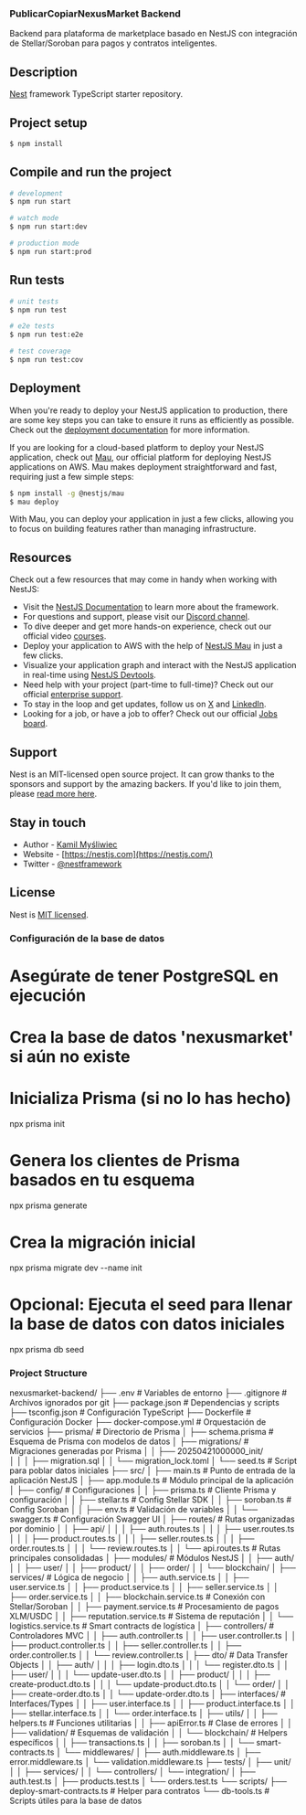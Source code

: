 ### PublicarCopiarNexusMarket Backend

Backend para plataforma de marketplace basado en NestJS con integración de Stellar/Soroban para pagos y contratos inteligentes.


## Description

[Nest](https://github.com/nestjs/nest) framework TypeScript starter repository.

## Project setup

```bash
$ npm install
```

## Compile and run the project

```bash
# development
$ npm run start

# watch mode
$ npm run start:dev

# production mode
$ npm run start:prod
```

## Run tests

```bash
# unit tests
$ npm run test

# e2e tests
$ npm run test:e2e

# test coverage
$ npm run test:cov
```

## Deployment

When you're ready to deploy your NestJS application to production, there are some key steps you can take to ensure it runs as efficiently as possible. Check out the [deployment documentation](https://docs.nestjs.com/deployment) for more information.

If you are looking for a cloud-based platform to deploy your NestJS application, check out [Mau](https://mau.nestjs.com), our official platform for deploying NestJS applications on AWS. Mau makes deployment straightforward and fast, requiring just a few simple steps:

```bash
$ npm install -g @nestjs/mau
$ mau deploy
```

With Mau, you can deploy your application in just a few clicks, allowing you to focus on building features rather than managing infrastructure.

## Resources

Check out a few resources that may come in handy when working with NestJS:

- Visit the [NestJS Documentation](https://docs.nestjs.com) to learn more about the framework.
- For questions and support, please visit our [Discord channel](https://discord.gg/G7Qnnhy).
- To dive deeper and get more hands-on experience, check out our official video [courses](https://courses.nestjs.com/).
- Deploy your application to AWS with the help of [NestJS Mau](https://mau.nestjs.com) in just a few clicks.
- Visualize your application graph and interact with the NestJS application in real-time using [NestJS Devtools](https://devtools.nestjs.com).
- Need help with your project (part-time to full-time)? Check out our official [enterprise support](https://enterprise.nestjs.com).
- To stay in the loop and get updates, follow us on [X](https://x.com/nestframework) and [LinkedIn](https://linkedin.com/company/nestjs).
- Looking for a job, or have a job to offer? Check out our official [Jobs board](https://jobs.nestjs.com).

## Support

Nest is an MIT-licensed open source project. It can grow thanks to the sponsors and support by the amazing backers. If you'd like to join them, please [read more here](https://docs.nestjs.com/support).

## Stay in touch

- Author - [Kamil Myśliwiec](https://twitter.com/kammysliwiec)
- Website - [https://nestjs.com](https://nestjs.com/)
- Twitter - [@nestframework](https://twitter.com/nestframework)

## License

Nest is [MIT licensed](https://github.com/nestjs/nest/blob/master/LICENSE).







### Configuración de la base de datos

# Asegúrate de tener PostgreSQL en ejecución
# Crea la base de datos 'nexusmarket' si aún no existe

# Inicializa Prisma (si no lo has hecho)
npx prisma init

# Genera los clientes de Prisma basados en tu esquema
npx prisma generate

# Crea la migración inicial
npx prisma migrate dev --name init

# Opcional: Ejecuta el seed para llenar la base de datos con datos iniciales
npx prisma db seed


### Project Structure

nexusmarket-backend/
├── .env                           # Variables de entorno
├── .gitignore                     # Archivos ignorados por git
├── package.json                   # Dependencias y scripts
├── tsconfig.json                  # Configuración TypeScript
├── Dockerfile                     # Configuración Docker
├── docker-compose.yml             # Orquestación de servicios
├── prisma/                        # Directorio de Prisma
│   ├── schema.prisma              # Esquema de Prisma con modelos de datos
│   ├── migrations/                # Migraciones generadas por Prisma
│   │   ├── 20250421000000_init/  
│   │   │   ├── migration.sql
│   │   └── migration_lock.toml
│   └── seed.ts                    # Script para poblar datos iniciales
├── src/
│   ├── main.ts                    # Punto de entrada de la aplicación NestJS
│   ├── app.module.ts              # Módulo principal de la aplicación
│   ├── config/                    # Configuraciones
│   │   ├── prisma.ts              # Cliente Prisma y configuración
│   │   ├── stellar.ts             # Config Stellar SDK
│   │   ├── soroban.ts             # Config Soroban
│   │   ├── env.ts                 # Validación de variables
│   │   └── swagger.ts             # Configuración Swagger UI
│   ├── routes/                    # Rutas organizadas por dominio
│   │   ├── api/
│   │   │   ├── auth.routes.ts
│   │   │   ├── user.routes.ts
│   │   │   ├── product.routes.ts
│   │   │   ├── seller.routes.ts
│   │   │   ├── order.routes.ts
│   │   │   └── review.routes.ts
│   │   └── api.routes.ts          # Rutas principales consolidadas
│   ├── modules/                   # Módulos NestJS
│   │   ├── auth/
│   │   ├── user/
│   │   ├── product/
│   │   ├── order/
│   │   └── blockchain/
│   ├── services/                  # Lógica de negocio
│   │   ├── auth.service.ts
│   │   ├── user.service.ts
│   │   ├── product.service.ts
│   │   ├── seller.service.ts
│   │   ├── order.service.ts
│   │   ├── blockchain.service.ts  # Conexión con Stellar/Soroban
│   │   ├── payment.service.ts     # Procesamiento de pagos XLM/USDC
│   │   ├── reputation.service.ts  # Sistema de reputación
│   │   └── logistics.service.ts   # Smart contracts de logística
│   ├── controllers/               # Controladores MVC
│   │   ├── auth.controller.ts
│   │   ├── user.controller.ts
│   │   ├── product.controller.ts
│   │   ├── seller.controller.ts
│   │   ├── order.controller.ts
│   │   └── review.controller.ts
│   ├── dto/                       # Data Transfer Objects
│   │   ├── auth/
│   │   │   ├── login.dto.ts
│   │   │   └── register.dto.ts
│   │   ├── user/
│   │   │   └── update-user.dto.ts
│   │   ├── product/
│   │   │   ├── create-product.dto.ts
│   │   │   └── update-product.dto.ts
│   │   └── order/
│   │       ├── create-order.dto.ts
│   │       └── update-order.dto.ts
│   ├── interfaces/                # Interfaces/Types
│   │   ├── user.interface.ts
│   │   ├── product.interface.ts
│   │   ├── stellar.interface.ts
│   │   └── order.interface.ts
│   ├── utils/
│   │   ├── helpers.ts             # Funciones utilitarias
│   │   ├── apiError.ts            # Clase de errores
│   │   ├── validation/            # Esquemas de validación
│   │   └── blockchain/            # Helpers específicos
│   │       ├── transactions.ts
│   │       ├── soroban.ts
│   │       └── smart-contracts.ts
│   └── middlewares/
│       ├── auth.middleware.ts
│       ├── error.middleware.ts
│       └── validation.middleware.ts
├── tests/
│   ├── unit/
│   │   ├── services/
│   │   └── controllers/
│   └── integration/
│       ├── auth.test.ts
│       ├── products.test.ts
│       └── orders.test.ts
└── scripts/
    ├── deploy-smart-contracts.ts  # Helper para contratos
    └── db-tools.ts                # Scripts útiles para la base de datos
